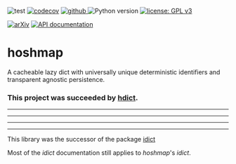 ![test](https://github.com/hoshmap/hoshmap/workflows/test/badge.svg)
[![codecov](https://codecov.io/gh/hoshmap/hoshmap/branch/main/graph/badge.svg)](https://codecov.io/gh/hoshmap/hoshmap)
<a href="https://pypi.org/project/hoshmap">
<img src="https://img.shields.io/github/v/release/hoshmap/hoshmap?display_name=tag&sort=semver&color=blue" alt="github">
</a>
![Python version](https://img.shields.io/badge/python-3.10-blue.svg)
[![license: GPL v3](https://img.shields.io/badge/License-GPLv3-blue.svg)](https://www.gnu.org/licenses/gpl-3.0)

<!--- [![DOI](https://zenodo.org/badge/DOI/10.5281/zenodo.5501845.svg)](https://doi.org/10.5281/zenodo.5501845) --->
[![arXiv](https://img.shields.io/badge/arXiv-2109.06028-b31b1b.svg?style=flat-square)](https://arxiv.org/abs/2109.06028)
[![API documentation](https://img.shields.io/badge/doc-API%20%28auto%29-a0a0a0.svg)](https://hoshmap.github.io/hoshmap)

# hoshmap
A cacheable lazy dict with universally unique deterministic identifiers and transparent agnostic persistence.

### **This project was succeeded by [hdict](https://pypi.org/project/hdict).**

---
---
---
---


This library was the successor of the package [idict](https://pypi.org/project/idict)

Most of the _idict_ documentation still applies to _hoshmap_'s _idict_.
